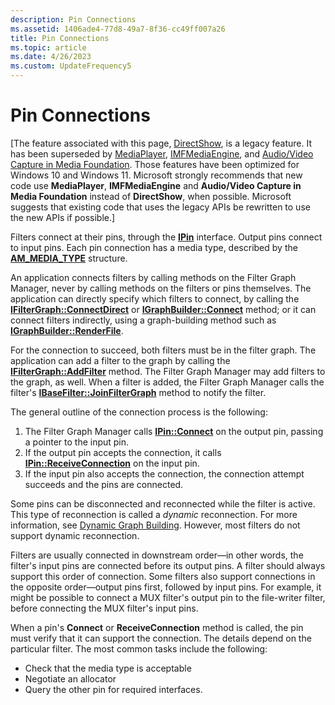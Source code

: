 ```yaml
---
description: Pin Connections
ms.assetid: 1406ade4-77d8-49a7-8f36-cc49ff007a26
title: Pin Connections
ms.topic: article
ms.date: 4/26/2023
ms.custom: UpdateFrequency5
---
```


# Pin Connections

\[The feature associated with this page, [DirectShow](/windows/win32/directshow/directshow), is a legacy feature. It has been superseded by [MediaPlayer](/uwp/api/Windows.Media.Playback.MediaPlayer), [IMFMediaEngine](/windows/win32/api/mfmediaengine/nn-mfmediaengine-imfmediaengine), and [Audio/Video Capture in Media Foundation](/windows/win32/medfound/audio-video-capture-in-media-foundation). Those features have been optimized for Windows 10 and Windows 11. Microsoft strongly recommends that new code use **MediaPlayer**, **IMFMediaEngine** and **Audio/Video Capture in Media Foundation** instead of **DirectShow**, when possible. Microsoft suggests that existing code that uses the legacy APIs be rewritten to use the new APIs if possible.\]

Filters connect at their pins, through the [**IPin**](/windows/desktop/api/Strmif/nn-strmif-ipin) interface. Output pins connect to input pins. Each pin connection has a media type, described by the [**AM\_MEDIA\_TYPE**](/windows/win32/api/strmif/ns-strmif-am_media_type) structure.

An application connects filters by calling methods on the Filter Graph Manager, never by calling methods on the filters or pins themselves. The application can directly specify which filters to connect, by calling the [**IFilterGraph::ConnectDirect**](/windows/desktop/api/Strmif/nf-strmif-ifiltergraph-connectdirect) or [**IGraphBuilder::Connect**](/windows/desktop/api/Strmif/nf-strmif-igraphbuilder-connect) method; or it can connect filters indirectly, using a graph-building method such as [**IGraphBuilder::RenderFile**](/windows/desktop/api/Strmif/nf-strmif-igraphbuilder-renderfile).

For the connection to succeed, both filters must be in the filter graph. The application can add a filter to the graph by calling the [**IFilterGraph::AddFilter**](/windows/desktop/api/Strmif/nf-strmif-ifiltergraph-addfilter) method. The Filter Graph Manager may add filters to the graph, as well. When a filter is added, the Filter Graph Manager calls the filter's [**IBaseFilter::JoinFilterGraph**](/windows/desktop/api/Strmif/nf-strmif-ibasefilter-joinfiltergraph) method to notify the filter.

The general outline of the connection process is the following:

1.  The Filter Graph Manager calls [**IPin::Connect**](/windows/desktop/api/Strmif/nf-strmif-ipin-connect) on the output pin, passing a pointer to the input pin.
2.  If the output pin accepts the connection, it calls [**IPin::ReceiveConnection**](/windows/desktop/api/Strmif/nf-strmif-ipin-receiveconnection) on the input pin.
3.  If the input pin also accepts the connection, the connection attempt succeeds and the pins are connected.

Some pins can be disconnected and reconnected while the filter is active. This type of reconnection is called a *dynamic* reconnection. For more information, see [Dynamic Graph Building](dynamic-graph-building.md). However, most filters do not support dynamic reconnection.

Filters are usually connected in downstream order—in other words, the filter's input pins are connected before its output pins. A filter should always support this order of connection. Some filters also support connections in the opposite order—output pins first, followed by input pins. For example, it might be possible to connect a MUX filter's output pin to the file-writer filter, before connecting the MUX filter's input pins.

When a pin's **Connect** or **ReceiveConnection** method is called, the pin must verify that it can support the connection. The details depend on the particular filter. The most common tasks include the following:

-   Check that the media type is acceptable
-   Negotiate an allocator
-   Query the other pin for required interfaces.

 

 



